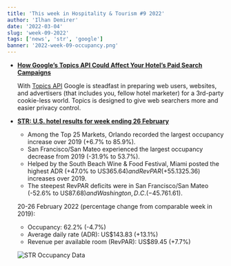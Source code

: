 ```yaml
---
title: 'This week in Hospitality & Tourism #9 2022'
author: 'Ilhan Demirer'
date: '2022-03-04'
slug: 'week-09-2022'
tags: ['news', 'str', 'google']
banner: '2022-week-09-occupancy.png'
---
```


- **[How Google’s Topics API Could Affect Your Hotel’s Paid Search Campaigns](https://www.hospitalitynet.org/news/4108881.html)**

  With [Topics API](https://blog.google/products/chrome/get-know-new-topics-api-privacy-sandbox/) Google is steadfast in preparing web users, websites, and advertisers (that includes you, fellow hotel marketer) for a 3rd-party cookie-less world. Topics is designed to give web searchers more and easier privacy control.

- **[STR: U.S. hotel results for week ending 26 February](https://str.com/press-release/str-us-hotel-results-week-ending-26-february)**

  - Among the Top 25 Markets, Orlando recorded the largest occupancy increase over 2019 (+6.7% to 85.9%).
  - San Francisco/San Mateo experienced the largest occupancy decrease from 2019 (-31.9% to 53.7%).
  - Helped by the South Beach Wine & Food Festival, Miami posted the highest ADR (+47.0% to US$365.64) and RevPAR (+55.1% to US$325.36) increases over 2019.
  - The steepest RevPAR deficits were in San Francisco/San Mateo (-52.6% to US$87.68) and Washington, D.C. (-45.7% to US$61.61).

  20-26 February 2022 (percentage change from comparable week in 2019):

  - Occupancy: 62.2% (-4.7%)
  - Average daily rate (ADR): US$143.83 (+13.1%)
  - Revenue per available room (RevPAR): US$89.45 (+7.7%)

  ![STR Occupancy Data](/images/blogimages/2022-week-09-occupancy.png)
